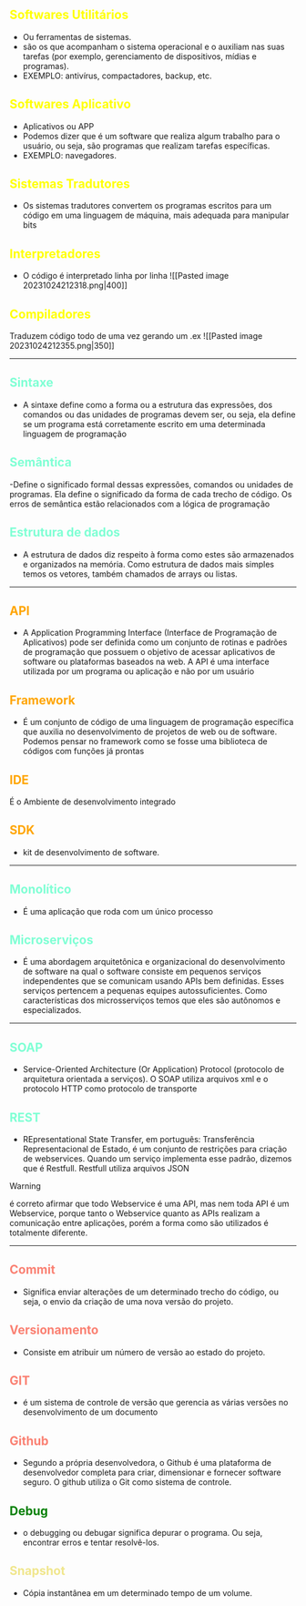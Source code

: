 ## <span style="color:yellow">Softwares Utilitários</span>
- Ou ferramentas de sistemas.
- são os que acompanham o sistema operacional e o auxiliam nas suas tarefas (por exemplo, gerenciamento de dispositivos, mídias e programas).
- EXEMPLO: antivírus, compactadores, backup, etc.
## <span style="color:yellow">Softwares Aplicativo</span>
- Aplicativos ou APP
- Podemos dizer que é um software que realiza algum trabalho para o usuário, ou seja, são programas que realizam tarefas específicas.
- EXEMPLO:  navegadores.


## <span style="color:yellow">Sistemas Tradutores</span>
- Os sistemas tradutores convertem os programas escritos para um código
em uma linguagem de máquina, mais adequada para manipular bits

## <span style="color:yellow">Interpretadores</span>
- O código é interpretado linha por linha
![[Pasted image 20231024212318.png|400]]
## <span style="color:yellow">Compiladores</span>
Traduzem código todo de uma vez gerando um .ex
![[Pasted image 20231024212355.png|350]]

---
## <span style="color:aquamarine">Sintaxe</span>
- A sintaxe define como a forma ou a estrutura das expressões, dos comandos ou das unidades de programas devem ser, ou seja, ela define se um programa está corretamente escrito em uma determinada linguagem de programação

## <span style="color:aquamarine">Semântica</span>
-Define o significado formal dessas expressões, comandos ou unidades de programas. Ela define o significado da forma de cada trecho de código. Os erros de semântica estão relacionados com a lógica de programação

## <span style="color:aquamarine">Estrutura de dados</span>
- A estrutura de dados diz respeito à forma como estes são armazenados e organizados na memória. Como estrutura de dados mais simples temos os vetores, também chamados de arrays ou listas.
---
## <span style="color:orange">API</span>
- A Application Programming Interface (Interface de Programação de
Aplicativos) pode ser definida como um conjunto de rotinas e padrões de programação que possuem o objetivo de acessar aplicativos de software ou plataformas baseados na web. A API é uma interface utilizada por um programa ou aplicação e não por um usuário

## <span style="color:orange">Framework</span>
- É um conjunto de código de uma linguagem de programação específica que auxilia no desenvolvimento de projetos de web ou de software. Podemos pensar no framework como se fosse uma biblioteca de códigos com funções já prontas

## <span style="color:orange">IDE</span>
É o Ambiente de desenvolvimento integrado
## <span style="color:orange">SDK</span>
- kit de desenvolvimento de software.
---
## <span style="color:aquamarine">Monolítico</span>
- É uma aplicação que roda com um único processo

## <span style="color:aquamarine">Microserviços</span> 
- É uma abordagem arquitetônica e organizacional do desenvolvimento de software na qual o software consiste em pequenos serviços independentes que se comunicam usando APIs bem definidas. Esses serviços pertencem a pequenas equipes autossuficientes. Como características dos microsserviços temos que eles são autônomos e especializados.
---
## <span style="color:aquamarine">SOAP</span>
- Service-Oriented Architecture (Or Application) Protocol (protocolo
de arquitetura orientada a serviços). O SOAP utiliza arquivos xml e o protocolo HTTP como protocolo de transporte

## <span style="color:aquamarine">REST</span>
- REpresentational State Transfer, em português: Transferência
Representacional de Estado, é um conjunto de restrições para criação de webservices. Quando um serviço implementa esse padrão, dizemos que é Restfull. Restfull utiliza arquivos JSON

>[!warning]
>é correto afirmar que todo Webservice é uma API, mas nem toda API é um Webservice, porque tanto o Webservice quanto as APIs realizam a comunicação entre aplicações, porém a forma como são utilizados é totalmente diferente.

---
## <span style="color:salmon">Commit</span> 
- Significa enviar alterações de um determinado trecho do código, ou seja, o envio da criação de uma nova versão do projeto.
## <span style="color:salmon">Versionamento</span>
- Consiste em atribuir um número de versão ao estado do
projeto.
## <span style="color:salmon">GIT</span>
- é um sistema de controle de versão que gerencia as várias versões
no desenvolvimento de um documento
## <span style="color:salmon">Github</span>
- Segundo a própria desenvolvedora, o Github é uma plataforma de
desenvolvedor completa para criar, dimensionar e fornecer software seguro. O github utiliza o Git como sistema de controle.

## <span style="color:green">Debug</span> 
- o debugging ou debugar significa depurar o programa. Ou seja, encontrar erros e tentar resolvê-los.

## <span style="color:khaki">Snapshot</span>
- Cópia instantânea em um determinado tempo de um volume.